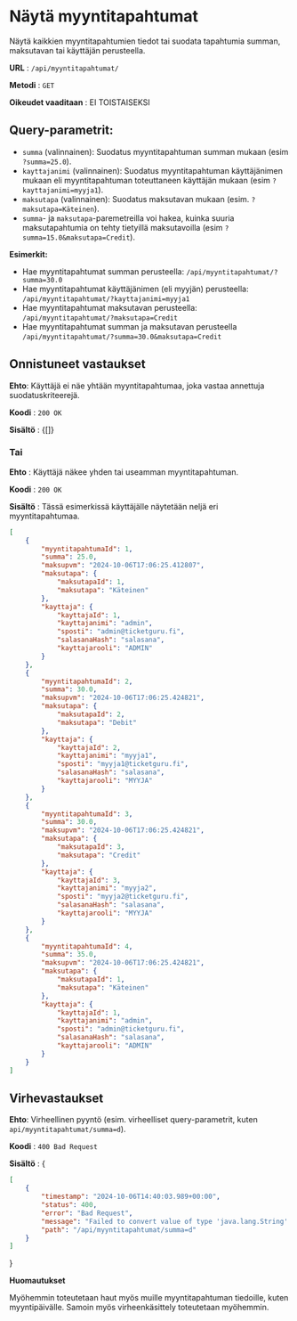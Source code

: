 # Näytä myyntitapahtumat

Näytä kaikkien myyntitapahtumien tiedot tai suodata tapahtumia summan, maksutavan tai käyttäjän perusteella.

**URL** : `/api/myyntitapahtumat/`

**Metodi** : `GET`

**Oikeudet vaaditaan** : EI TOISTAISEKSI

## Query-parametrit:
* `summa` (valinnainen): Suodatus myyntitapahtuman summan mukaan (esim `?summa=25.0`).
* `kayttajanimi` (valinnainen): Suodatus myyntitapahtuman käyttäjänimen mukaan eli myyntitapahtuman toteuttaneen käyttäjän mukaan (esim `?kayttajanimi=myyja1`).
* `maksutapa` (valinnainen): Suodatus maksutavan mukaan (esim. `?maksutapa=Käteinen`).
* `summa`- ja `maksutapa`-paremetreilla voi hakea, kuinka suuria maksutapahtumia on tehty tietyillä maksutavoilla (esim `?summa=15.0&maksutapa=Credit`).

**Esimerkit:**
* Hae myyntitapahtumat summan perusteella: `/api/myyntitapahtumat/?summa=30.0`
* Hae myyntitapahtumat käyttäjänimen (eli myyjän) perusteella: `/api/myyntitapahtumat/?kayttajanimi=myyja1`
* Hae myyntitapahtumat maksutavan perusteella: `/api/myyntitapahtumat/?maksutapa=Credit`
* Hae myyntitapahtumat summan ja maksutavan perusteella `/api/myyntitapahtumat/?summa=30.0&maksutapa=Credit`

## Onnistuneet vastaukset

**Ehto**: Käyttäjä ei näe yhtään myyntitapahtumaa, joka vastaa annettuja suodatuskriteerejä.

**Koodi** : `200 OK`

**Sisältö** : {[]}

### Tai

**Ehto** : Käyttäjä näkee yhden tai useamman myyntitapahtuman.

**Koodi** : `200 OK`

**Sisältö** : Tässä esimerkissä käyttäjälle näytetään neljä eri myyntitapahtumaa.

```json
[
    {
        "myyntitapahtumaId": 1,
        "summa": 25.0,
        "maksupvm": "2024-10-06T17:06:25.412807",
        "maksutapa": {
            "maksutapaId": 1,
            "maksutapa": "Käteinen"
        },
        "kayttaja": {
            "kayttajaId": 1,
            "kayttajanimi": "admin",
            "sposti": "admin@ticketguru.fi",
            "salasanaHash": "salasana",
            "kayttajarooli": "ADMIN"
        }
    },
    {
        "myyntitapahtumaId": 2,
        "summa": 30.0,
        "maksupvm": "2024-10-06T17:06:25.424821",
        "maksutapa": {
            "maksutapaId": 2,
            "maksutapa": "Debit"
        },
        "kayttaja": {
            "kayttajaId": 2,
            "kayttajanimi": "myyja1",
            "sposti": "myyja1@ticketguru.fi",
            "salasanaHash": "salasana",
            "kayttajarooli": "MYYJA"
        }
    },
    {
        "myyntitapahtumaId": 3,
        "summa": 30.0,
        "maksupvm": "2024-10-06T17:06:25.424821",
        "maksutapa": {
            "maksutapaId": 3,
            "maksutapa": "Credit"
        },
        "kayttaja": {
            "kayttajaId": 3,
            "kayttajanimi": "myyja2",
            "sposti": "myyja2@ticketguru.fi",
            "salasanaHash": "salasana",
            "kayttajarooli": "MYYJA"
        }
    },
    {
        "myyntitapahtumaId": 4,
        "summa": 35.0,
        "maksupvm": "2024-10-06T17:06:25.424821",
        "maksutapa": {
            "maksutapaId": 1,
            "maksutapa": "Käteinen"
        },
        "kayttaja": {
            "kayttajaId": 1,
            "kayttajanimi": "admin",
            "sposti": "admin@ticketguru.fi",
            "salasanaHash": "salasana",
            "kayttajarooli": "ADMIN"
        }
    }
]

```

## Virhevastaukset

**Ehto**: Virheellinen pyyntö (esim. virheelliset query-parametrit, kuten `api/myyntitapahtumat/summa=d`).

**Koodi** : `400 Bad Request`

**Sisältö** : {

```json
[
    {
        "timestamp": "2024-10-06T14:40:03.989+00:00",
        "status": 400,
        "error": "Bad Request",
        "message": "Failed to convert value of type 'java.lang.String' to required type 'java.lang.Long'; For input string: \"summa=d\"",
        "path": "/api/myyntitapahtumat/summa=d"
    }
]
```
}

**Huomautukset**

Myöhemmin toteutetaan haut myös muille myyntitapahtuman tiedoille, kuten myyntipäivälle. Samoin myös virheenkäsittely toteutetaan myöhemmin.